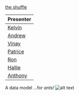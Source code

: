 [the shuffle](https://rawgit.com/ggodreau/presentations/pattypants/order.html)

|Presenter|
|---|
|[Kelvin](https://docs.google.com/presentation/d/126Ubh9JRmqUmOgVzAhBNnw8HF9It9PcdklMyhKhAo5I/edit?usp=sharing)|
|[Andrew](https://docs.google.com/presentation/d/1Cm0NnRqgoZrta1xqlL1CVsLwl5ll2jqnISFCZmvLq-E/edit?usp=sharing)|
|[Vinay](https://drive.google.com/open?id=16TFimaBKUzabyZrnexHjeF4VP6ILmzm6)|
|[Patrice](://docs.google.com/presentation/d/105g-6jJMsVd-m0UfXrC9fdTFWt_DSeM34w0Y3wRkOt4/edit?usp=sharing)|
|[Ron](https://docs.google.com/presentation/d/1peS0irb9OOpdm4dMDWhn4rq9ax8EfOCGUpyYiaJvZn4/edit?usp=sharing)|
|[Hallie](https://docs.google.com/presentation/d/1vYHLNGcYZYNvsJLZioeX1n3uofmzoRmsaUy5HvShDpw/edit?usp=sharing)|
|[Anthony](https://docs.google.com/presentation/d/1FGJTPLlGs5YAVFKdEnbO5OSlDJrpVUQFSKwJSMPpbgA/edit#slide=id.p)|

A data model ...for *ants!*
![alt text](https://media.giphy.com/media/i3RA5wLyWjCRa/giphy.gif "logo title text 1")
